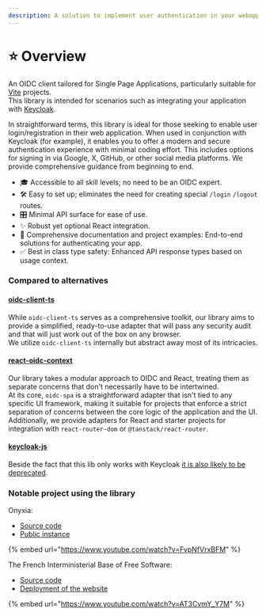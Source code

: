```yaml
---
description: A solution to implement user authentication in your webapplication
---
```


# ⭐ Overview

An OIDC client tailored for Single Page Applications, particularly suitable for [Vite](https://vitejs.dev/) projects.\
This library is intended for scenarios such as integrating your application with [Keycloak](https://www.keycloak.org/). &#x20;

In straightforward terms, this library is ideal for those seeking to enable user login/registration in their web application. When used in conjunction with Keycloak (for example), it enables you to offer a modern and secure authentication experience with minimal coding effort. This includes options for signing in via Google, X, GitHub, or other social media platforms. We provide comprehensive guidance from beginning to end.

* 🎓 Accessible to all skill levels; no need to be an OIDC expert.
* 🛠️ Easy to set up; eliminates the need for creating special `/login` `/logout` routes.
* 🎛️ Minimal API surface for ease of use.
* ✨ Robust yet optional React integration.
* 📖 Comprehensive documentation and project examples: End-to-end solutions for authenticating your app.
* ✅ Best in class type safety: Enhanced API response types based on usage context.

### Compared to alternatives

#### [oidc-client-ts](https://github.com/authts/oidc-client-ts)

While `oidc-client-ts` serves as a comprehensive toolkit, our library aims to provide a simplified, ready-to-use adapter that will pass any security audit and that will just work out of the box on any browser.\
We utilize `oidc-client-ts` internally but abstract away most of its intricacies.

#### [react-oidc-context](https://github.com/authts/react-oidc-context)

Our library takes a modular approach to OIDC and React, treating them as separate concerns that don't necessarily have to be intertwined.\
At its core, `oidc-spa` is a straightforward adapter that isn't tied to any specific UI framework, making it suitable for projects that enforce a strict separation of concerns between the core logic of the application and the UI.\
Additionally, we provide adapters for React and starter projects for integration with `react-router-dom` or `@tanstack/react-router`.

#### [keycloak-js](https://www.npmjs.com/package/keycloak-js)

Beside the fact that this lib only works with Keycloak [it is also likely to be deprecated](https://www.keycloak.org/2023/03/adapter-deprecation-update). &#x20;

### Notable project using the library

Onyxia:&#x20;

* [Source code](https://github.com/InseeFrLab/onyxia)
* [Public instance](https://datalab.sspcloud.fr)

{% embed url="https://www.youtube.com/watch?v=FvpNfVrxBFM" %}

The French Interministerial Base of Free Software:&#x20;

* [Source code](https://github.com/codegouvfr/sill-web/)
* [Deployment of the website](https://sill-preprod.lab.sspcloud.fr/)

{% embed url="https://www.youtube.com/watch?v=AT3CvmY_Y7M" %}
